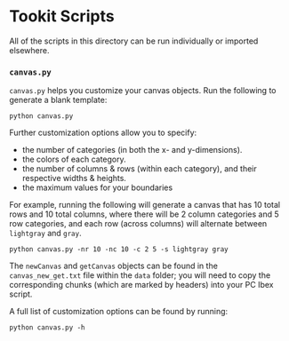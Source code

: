 # Tookit Scripts
All of the scripts in this directory can be run individually or imported elsewhere. 

### `canvas.py` 
`canvas.py` helps you customize your canvas objects. Run the following to generate a blank template:

```
python canvas.py
```

Further customization options allow you to specify:
- the number of categories (in both the x- and y-dimensions).
- the colors of each category.
- the number of columns & rows (within each category), and their respective widths & heights.
- the maximum values for your boundaries 

For example, running the following will generate a canvas that has 10 total rows and 10 total columns, where there will be 2 column categories and 5 row categories, and each row (across columns) will alternate between `lightgray` and `gray`.  

```
python canvas.py -nr 10 -nc 10 -c 2 5 -s lightgray gray
```
The `newCanvas` and `getCanvas` objects can be found in the `canvas_new_get.txt` file within the `data` folder; you will need to copy the corresponding chunks (which are marked by headers) into your PC Ibex script.  

A full list of customization options can be found by running:

```
python canvas.py -h
```
